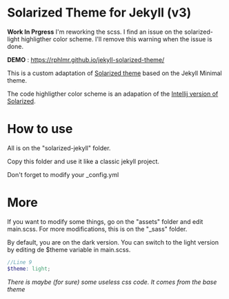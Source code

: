 # Solarized Theme for Jekyll (v3)

**Work In Prgress**
I'm reworking the scss. I find an issue on the solarized-light highligther color scheme.
I'll remove this warning when the issue is done.

**DEMO** : https://rphlmr.github.io/jekyll-solarized-theme/

This is a custom adaptation of [Solarized theme](http://ethanschoonover.com/solarized) based on the Jekyll Minimal theme.

The code highligther color scheme is an adapation of the [Intellij version of Solarized](https://github.com/jkaving/intellij-colors-solarized).

# How to use

All is on the "solarized-jekyll" folder. 

Copy this folder and use it like a classic jekyll project.

Don't forget to modify your _config.yml

# More

If you want to modify some things, go on the "assets" folder and edit main.scss.
For more modifications, this is on the "_sass" folder.

By default, you are on the dark version. You can switch to the light version by editing de $theme variable in main.scss.

``` scss
//Line 9
$theme: light;
```

*There is maybe (for sure) some useless css code. It comes from the base theme*
